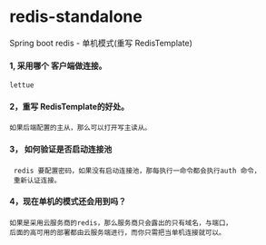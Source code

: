 # redis-standalone
Spring boot redis - 单机模式(重写 RedisTemplate)

#### 1,  采用哪个 客户端做连接。
    lettue 
    
#### 2，重写 RedisTemplate的好处。
    如果后端配置的主从，那么可以打开写主读从。
    
#### 3， 如何验证是否启动连接池
     redis 要配置密码，如果没有启动连接池，那每执行一命令都会执行auth 命令，
     重新认证连接。
    
#### 4，现在单机的模式还会用到吗？ 
    如果是采用云服务商的redis，那么服务商只会露出的只有域名，与端口，
    后面的高可用的部署都由云服务端进行，而你只需把当单机连接就可以。
   
   

